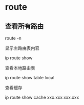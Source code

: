 # route

## 查看所有路由

route -n

显示主路由表内容

ip route show

查看本地路由表

ip route show table local

查看缓存

ip route show cache xxx.xxx.xxx.xxx